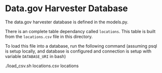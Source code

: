 # Data.gov Harvester Database

The data.gov harvester database is defined in the models.py.

There is an complete table dependancy called `locations`. This
table is built from the `locations.csv` file in this directory.

To load this file into a database, run the following command
(assuming psql is setup locally, and database is configured
and connection is setup with variable `DATABASE_URI` in bash)

./load_csv.sh locations.csv locations